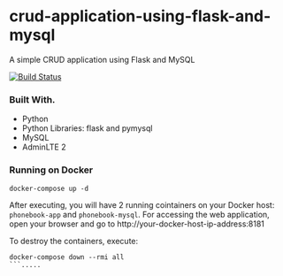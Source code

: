 # crud-application-using-flask-and-mysql
A simple CRUD application using Flask and MySQL

[![Build Status](http://100.25.140.85/buildStatus/icon?job=crud-application-using-flask-and-mysql-ci)](http://100.25.140.85/job/crud-application-using-flask-and-mysql-ci/)

### Built With.

* Python
* Python Libraries: flask and pymysql
* MySQL
* AdminLTE 2

### Running on Docker

```
docker-compose up -d
```

After executing, you will have 2 running cointainers on your Docker host: `phonebook-app` and `phonebook-mysql`. For accessing the web application, open your browser and go to http://your-docker-host-ip-address:8181

To destroy the containers, execute:

```
docker-compose down --rmi all
```.....
